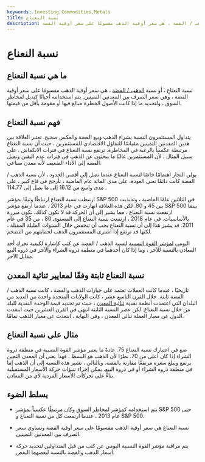 ```yaml
---
keywords: Investing,Commodities,Metals
title: نسبة النعناع
description: نسبة النعناع ، أو نسبة الذهب / الفضة ، هي سعر أوقية الذهب مقسومًا على سعر أوقية الفضة.
---
```


# نسبة النعناع
## ما هي نسبة النعناع

نسبة النعناع ، أو نسبة [الذهب / الفضة](/gold-silver-ratio) ، هي سعر أوقية الذهب مقسومًا على سعر أوقية الفضة ، وهي سعر الصرف بين المعدنين الثمينين. يتم استخدامه أحيانًا كبديل لمخاطر السوق ، ولتحديد ما إذا كانت الأصول الخطرة مبالغ فيها أو مقومة بأقل من قيمتها.

## فهم نسبة النعناع

يتداول المستثمرون النسبة بشراء الذهب وبيع الفضة والعكس صحيح. تعتبر العلاقة بين هذين المعدنين الثمينين مقياسًا للتفاؤل الاقتصادي للمستثمرين ، حيث أن نسبة النعناع مرتبطة عكسياً بالرغبة في المخاطرة. ترتفع نسبة النعناع في فترات الانكماش ، على سبيل المثال ، لأن المستثمرين غالبًا ما يبحثون عن الذهب في فترات عدم اليقين وتميل الفضة إلى الأداء الضعيف لأنه معدن صناعي.

يولي التجار اهتمامًا خاصًا لنسبة النعناع عندما تصل إلى أقصى الحدود ، لأن نسبة الذهب / الفضة كانت دائمًا تعني العودة. على مدى المائة عام الماضية ، تأرجح في قاع كبير ، على مدى واسع من 16.12 إلى ما يصل إلى 114.77 .

ارتبطت نسبة النعناع ارتباطًا وثيقًا بمؤشر S&P 500 في الثلاثين عامًا الماضية ، وتذبذبت بين 45 و 80. لكن هذه العلاقة انهارت في عام 2013 ، عندما ارتفع مؤشر S&P 500 بينما ارتفعت نسبة النعناع ، مما يشير إلى أن الحركة قد لا تكون كذلك. تكون مبررة بالأساسيات. في عام 2018 ، ارتفعت نسبة النعناع إلى المستوى 80 ، من 35 في عام 2011. قد يشير هذا إلى أن نسبة النعناع يجب أن تنخفض خلال السنوات القليلة المقبلة ، لكنها قد ترتفع إذا اشترى المستثمرون الذهب لحمايتهم من التضخم.

اليومي [لمؤشر القوة النسبية](/rsi) لنسبة الذهب / الفضة عن كثب كإشارة لكيفية تحرك أحد المعادن بالنسبة للآخر ، وما إذا كان أحدهما في منطقة ذروة الشراء والآخر في ذروة البيع مقابل الآخر.

## نسبة النعناع ثابتة وفقًا لمعايير ثنائية المعدن

تاريخيًا ، عندما كانت العملات تعتمد على حيازات الذهب والفضة ، كانت نسبة الذهب / الفضة ثابتة. خلال القرن التاسع عشر ، كانت الولايات المتحدة واحدة من العديد من البلدان التي اعتمدت أنظمة نقدية [ثنائية المعدن](/bimetallic) ، حيث تم تحديد قيمة الوحدة النقدية للبلد من خلال نسبة النعناع. لكن عصر النسبة الثابتة انتهى في القرن العشرين حيث ابتعدت الدول عن معيار العملة ثنائي المعدن ، وفي النهاية ، ابتعدت عن معيار الذهب تمامًا.

## مثال على نسبة النعناع

ضع في اعتبارك نسبة النعناع 75. عادةً ما يعتبر مؤشر القوة النسبية في منطقة ذروة الشراء إذا كان أعلى من 70. نظرًا لأن الذهب هو البسط ، فهذا يعني أن المعدن الثمين يرتفع ويبلغ سعره مرتفعًا مقارنة بالفضة. وبالتالي ، تشير هذه النسبة إلى أن الذهب إما في منطقة ذروة الشراء أو في ذروة البيع. يمكن إجراء تنبؤات حركة الأسعار المستقبلية بناءً على تحركات الأسعار الفردية لأي من المعادن.

## يسلط الضوء

- يتم استخدامه كمؤشر لمخاطر السوق وكان مرتبطًا عكسياً بمؤشر S&P 500 حتى عام 2013 ، عندما ارتفعت كل من نسبة النعناع و S&P 500.

- نسبة النعناع هي سعر أوقية الذهب مقسومًا على سعر أوقية الفضة وتساوي سعر الصرف بين المعدنين الثمينين.

- يتم مراقبة مؤشر القوة النسبية اليومي عن كثب من قبل المتداولين لتحديد حركة أسعار الذهب والفضة بالنسبة لبعضهما البعض.

